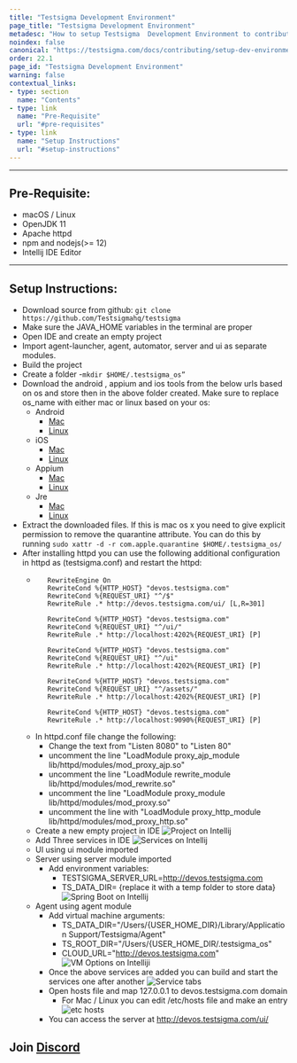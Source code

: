 ```yaml
---
title: "Testsigma Development Environment"
page_title: "Testsigma Development Environment"
metadesc: "How to setup Testsigma  Development Environment to contribute"
noindex: false
canonical: "https://testsigma.com/docs/contributing/setup-dev-environment/"
order: 22.1
page_id: "Testsigma Development Environment"
warning: false
contextual_links:
- type: section
  name: "Contents"
- type: link
  name: "Pre-Requisite"
  url: "#pre-requisites"
- type: link
  name: "Setup Instructions"
  url: "#setup-instructions"
---
```


---


## **Pre-Requisite:**
 - macOS / Linux
 - OpenJDK 11
 - Apache httpd
 - npm and nodejs(>= 12)
 - Intellij IDE Editor


---
## **Setup Instructions:**
 - Download source from github:
    `git clone https://github.com/Testsigmahq/testsigma` 
 - Make sure the JAVA_HOME variables in the terminal are proper
 - Open IDE and create an empty project
 - Import agent-launcher, agent, automator, server and ui as separate modules.
 - Build the project
 - Create a folder -`mkdir $HOME/.testsigma_os”`
 - Download the android , appium and ios tools from the below urls based on os and store then in the above folder created. Make sure to replace os_name with either mac or linux based on your os:
   - Android
     - [Mac](http://android.testsigma.com/mac/android.zip)
     - [Linux](http://android.testsigma.com/linux/android.zip)
   - iOS
     - [Mac](http://ios.testsigma.com/mac/ios.zip)
     - [Linux](http://ios.testsigma.com/mac/ios.zip)
   - Appium
     - [Mac](http://appium.testsigma.com/mac/appium.zip)
     - [Linux](http://appium.testsigma.com/linux/appium.zip)
   - Jre
     - [Mac](http://jre.testsigma.com/mac/jre.zip)
     - [Linux](http://jre.testsigma.com/linux/jre.zip)
 - Extract the downloaded files. If this is mac os x you need to give explicit permission  to remove the quarantine attribute. You can do this by running `sudo xattr -d -r com.apple.quarantine $HOME/.testsigma_os/`
 - After installing httpd you can use the following additional configuration in httpd as (testsigma.conf) and restart the httpd:
   - ```shell
        RewriteEngine On
        RewriteCond %{HTTP_HOST} "devos.testsigma.com"
        RewriteCond %{REQUEST_URI} "^/$"
        RewriteRule .* http://devos.testsigma.com/ui/ [L,R=301]

        RewriteCond %{HTTP_HOST} "devos.testsigma.com"
        RewriteCond %{REQUEST_URI} "^/ui/"
        RewriteRule .* http://localhost:4202%{REQUEST_URI} [P]

        RewriteCond %{HTTP_HOST} "devos.testsigma.com"
        RewriteCond %{REQUEST_URI} "^/ui"
        RewriteRule .* http://localhost:4202%{REQUEST_URI} [P]

        RewriteCond %{HTTP_HOST} "devos.testsigma.com"
        RewriteCond %{REQUEST_URI} "^/assets/"
        RewriteRule .* http://localhost:4202%{REQUEST_URI} [P]

        RewriteCond %{HTTP_HOST} "devos.testsigma.com"
        RewriteRule .* http://localhost:9090%{REQUEST_URI} [P]
      ```
   - In httpd.conf file change the following:
     - Change the text from "Listen 8080" to "Listen 80"
     - uncomment the line "LoadModule proxy_ajp_module lib/httpd/modules/mod_proxy_ajp.so"
     - uncomment the line "LoadModule rewrite_module lib/httpd/modules/mod_rewrite.so"
     - uncomment the line "LoadModule proxy_module lib/httpd/modules/mod_proxy.so"
     - uncomment the line with "LoadModule proxy_http_module lib/httpd/modules/mod_proxy_http.so"
   - Create a new empty project in IDE
     ![Project on Intellij](https://docs.testsigma.com/images/setup-dev-environment/create-intelij-project.png)
   - Add Three services in IDE
     ![Services on Intellij](https://docs.testsigma.com/images/setup-dev-environment/services-tab.png)
   - UI using ui module imported
   - Server using server module imported
     - Add environment variables:
       - TESTSIGMA_SERVER_URL=http://devos.testsigma.com
       - TS_DATA_DIR= {replace it with a temp folder to store data}
         ![Spring Boot on Intellij](https://docs.testsigma.com/images/setup-dev-environment/spring-boot-config.png)
   - Agent using agent module
     - Add virtual machine arguments:
       - TS_DATA_DIR="/Users/{USER_HOME_DIR}/Library/Application Support/Testsigma/Agent"
       - TS_ROOT_DIR="/Users/{USER_HOME_DIR/.testsigma_os"
       - CLOUD_URL="http://devos.testsigma.com"
       ![VM Options on Intelliji](https://docs.testsigma.com/images/setup-dev-environment/vm-options.png)
     - Once the above services are added you can build and start the services one after another
        ![Service tabs](https://docs.testsigma.com/images/setup-dev-environment/services-tab.png)
     - Open hosts file and map 127.0.0.1 to devos.testsigma.com domain
       - For Mac / Linux you can edit /etc/hosts file and make an entry
         ![etc hosts](https://docs.testsigma.com/images/setup-dev-environment/etc-host-entries.png)
     - You can access the server at http://devos.testsigma.com/ui/


## **Join [Discord](https://discord.gg/CB5aFkngeG)**